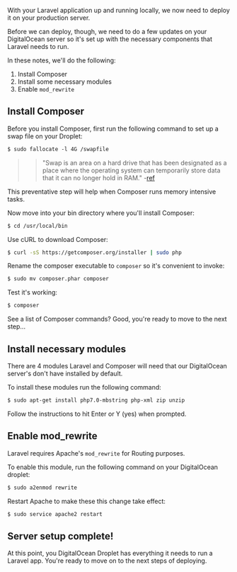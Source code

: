 With your Laravel application up and running locally, we now need to deploy it on your production server.

Before we can deploy, though, we need to do a few updates on your DigitalOcean server so it's set up with the necessary components that Laravel needs to run.

In these notes, we'll do the following:

1. Install Composer
2. Install some necessary modules
3. Enable `mod_rewrite`


## Install Composer
Before you install Composer, first run the following command to set up a swap file on your Droplet:

```xml
$ sudo fallocate -l 4G /swapfile
```

>> "Swap is an area on a hard drive that has been designated as a place where the operating system can temporarily store data that it can no longer hold in RAM." -[ref](https://www.digitalocean.com/community/tutorials/how-to-add-swap-on-ubuntu-14-04)

This preventative step will help when Composer runs memory intensive tasks.


Now move into your bin directory where you'll install Composer:

```bash
$ cd /usr/local/bin
```

Use cURL to download Composer:

```bash
$ curl -sS https://getcomposer.org/installer | sudo php
```

Rename the composer executable to `composer` so it's convenient to invoke:

```bash
$ sudo mv composer.phar composer
```

Test it's working:

```bash
$ composer
```

See a list of Composer commands? Good, you're ready to move to the next step...



## Install necessary modules
There are 4 modules Laravel and Composer will need that our DigitalOcean server's don't have installed by default.

To install these modules run the following command:

```xml
$ sudo apt-get install php7.0-mbstring php-xml zip unzip
```

Follow the instructions to hit Enter or Y (yes) when prompted.


## Enable mod_rewrite
Laravel requires Apache's `mod_rewrite` for Routing purposes.

To enable this module, run the following command on your DigitalOcean droplet:

```xml
$ sudo a2enmod rewrite
```

Restart Apache to make these this change take effect:
```xml
$ sudo service apache2 restart
```




## Server setup complete!
At this point, you DigitalOcean Droplet has everything it needs to run a Laravel app. You're ready to move on to the next steps of deploying.

